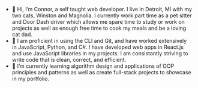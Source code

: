 - 👋 Hi, I’m Connor, a self taught web developer. I live in Detroit, MI with my two cats, Winston and Magnolia. I currently work part time as a pet sitter and Door Dash driver which allows me spare time to study or work on projects as well as enough free time to cook my meals and be a loving cat dad.
- 👀 I am proficient in using the CLI and Git, and have worked extensively in JavaScript, Python, and C#. I have developed web apps in React.js and use JavaScript libraries in my projects. I am consistantly striving to write code that is clean, correct, and efficient.
- 🌱 I’m currently learning algorithm design and applications of OOP principles and patterns as well as create full-stack projects to showcase in my portfolio.

<!---
ronnoc710/ronnoc710 is a ✨ special ✨ repository because its `README.md` (this file) appears on your GitHub profile.
You can click the Preview link to take a look at your changes.
--->
